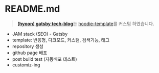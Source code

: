 # README.md

> <b>[[hyoon] gatsby tech-blog](https://bbahna.vercel.app)</b>는 [hoodie-template](https://github.com/devHudi/gatsby-starter-hoodie)를 커스텀 하였습니다.

- JAM stack (SEO) - Gatsby
- template: 반응형, 다크모드, 커스텀, 검색기능, 태그
- repository 생성
- github page 배포
- post build test (자동배포 테스트)
- customiz-ing
